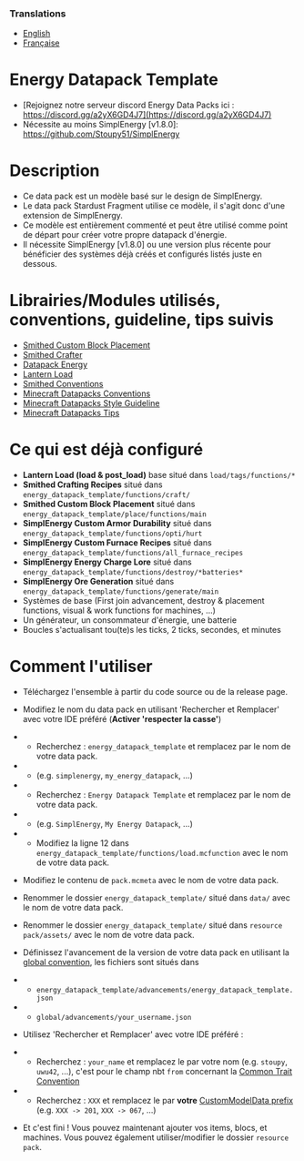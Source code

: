 ### Translations
* [English](https://github.com/Stoupy51/Energy-Datapack-Template/blob/master/README.md)
* [Française](https://github.com/Stoupy51/Energy-Datapack-Template/blob/master/README.fr.md)



# Energy Datapack Template
- [Rejoignez notre serveur discord Energy Data Packs ici : https://discord.gg/a2yX6GD4J7](https://discord.gg/a2yX6GD4J7)
- Nécessite au moins SimplEnergy [v1.8.0]: https://github.com/Stoupy51/SimplEnergy



# Description
- Ce data pack est un modèle basé sur le design de SimplEnergy.
- Le data pack Stardust Fragment utilise ce modèle, il s'agit donc d'une extension de SimplEnergy.
- Ce modèle est entièrement commenté et peut être utilisé comme point de départ pour créer votre propre datapack d'énergie.
- Il nécessite SimplEnergy [v1.8.0] ou une version plus récente pour bénéficier des systèmes déjà créés et configurés listés juste en dessous.



# Librairies/Modules utilisés, conventions, guideline, tips suivis
- [Smithed Custom Block Placement](https://wiki.smithed.dev/libraries/smithed-crafter)
- [Smithed Crafter](https://wiki.smithed.dev/libraries/smithed-crafter)
- [Datapack Energy](https://github.com/ICY105/DatapackEnergy)
- [Lantern Load](https://github.com/LanternMC/load)
- [Smithed Conventions](https://wiki.smithed.dev/conventions)
- [Minecraft Datapacks Conventions](https://mc-datapacks.github.io/en/conventions/index.html)
- [Minecraft Datapacks Style Guideline](https://mc-datapacks.github.io/en/style_guideline/index.html)
- [Minecraft Datapacks Tips](https://mc-datapacks.github.io/en/tips/index.html)



# Ce qui est déjà configuré
- **Lantern Load (load & post_load)**		base situé dans `load/tags/functions/*`
- **Smithed Crafting Recipes**				situé dans `energy_datapack_template/functions/craft/`
- **Smithed Custom Block Placement**		situé dans `energy_datapack_template/place/functions/main`
- **SimplEnergy Custom Armor Durability**	situé dans `energy_datapack_template/functions/opti/hurt`
- **SimplEnergy Custom Furnace Recipes**	situé dans `energy_datapack_template/functions/all_furnace_recipes`
- **SimplEnergy Energy Charge Lore**		situé dans `energy_datapack_template/functions/destroy/*batteries*`
- **SimplEnergy Ore Generation**			situé dans `energy_datapack_template/functions/generate/main`
- Systèmes de base (First join advancement, destroy & placement functions, visual & work functions for machines, ...)
- Un générateur, un consommateur d'énergie, une batterie
- Boucles s'actualisant tou(te)s les ticks, 2 ticks, secondes, et minutes



# Comment l'utiliser
- Téléchargez l'ensemble à partir du code source ou de la release page.

- Modifiez le nom du data pack en utilisant 'Rechercher et Remplacer' avec votre IDE préféré (**Activer 'respecter la casse'**)
- - Recherchez : `energy_datapack_template` et remplacez par le nom de votre data pack.
- - (e.g. `simplenergy`, `my_energy_datapack`, ...)
- - Recherchez : `Energy Datapack Template` et remplacez par le nom de votre data pack.
- - (e.g. `SimplEnergy`, `My Energy Datapack`, ...)
- - Modifiez la ligne 12 dans `energy_datapack_template/functions/load.mcfunction` avec le nom de votre data pack.

- Modifiez le contenu de `pack.mcmeta` avec le nom de votre data pack.

- Renommer le dossier `energy_datapack_template/` situé dans `data/` avec le nom de votre data pack.
- Renommer le dossier `energy_datapack_template/` situé dans `resource pack/assets/` avec le nom de votre data pack.

- Définissez l'avancement de la version de votre data pack en utilisant la [global convention](https://mc-datapacks.github.io/en/conventions/datapack_advancement.html), les fichiers sont situés dans
- - `energy_datapack_template/advancements/energy_datapack_template.json`
- - `global/advancements/your_username.json`

- Utilisez 'Rechercher et Remplacer' avec votre IDE préféré :
- - Recherchez : `your_name` et remplacez le par votre nom (e.g. `stoupy`, `uwu42`, ...), c'est pour le champ nbt `from` concernant la [Common Trait Convention](https://mc-datapacks.github.io/en/conventions/common_trait.html)
- - Recherchez : `XXX` et remplacez le par **votre** [CustomModelData prefix](https://wiki.smithed.dev/conventions/cmd-prefixing) (e.g. `XXX -> 201`, `XXX -> 067`, ...)

- Et c'est fini !
Vous pouvez maintenant ajouter vos items, blocs, et machines. Vous pouvez également utiliser/modifier le dossier `resource pack`.


